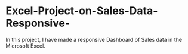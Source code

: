 # Excel-Project-on-Sales-Data-Responsive-
In this project, I have made a responsive Dashboard of Sales data in the Microsoft Excel.
